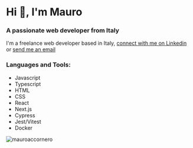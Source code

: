 # Hi 👋, I'm Mauro
### A passionate web developer from Italy

I'm a freelance web developer based in Italy, [connect with me on Linkedin](https://linkedin.com/in/mauroaccornero) or [send me an email](mailto:info@mauroaccornero.it)

### Languages and Tools:
- Javascript
- Typescript
- HTML
- CSS
- React
- Next.js
- Cypress
- Jest/Vitest
- Docker

<p><img align="center" src="https://github-readme-stats.vercel.app/api/top-langs?username=mauroaccornero&show_icons=true&locale=en&layout=compact" alt="mauroaccornero" /></p>

